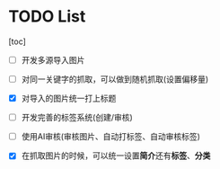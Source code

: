 # TODO List

[toc]

- [ ] 开发多源导入图片
- [ ]  对同一关键字的抓取，可以做到随机抓取(设置偏移量)
- [x]  对导入的图片统一打上标题
- [ ]  开发完善的标签系统(创建/审核)
- [ ]  使用AI审核(审核图片、自动打标签、自动审核标签)
- [x] 在抓取图片的时候，可以统一设置**简介**还有**标签**、**分类**


